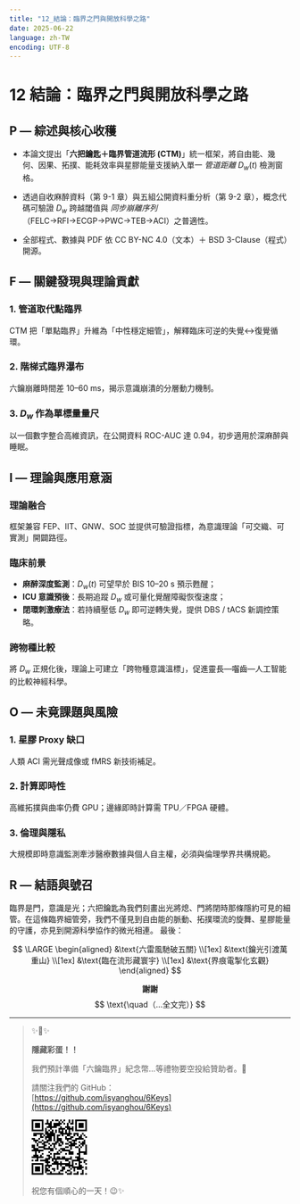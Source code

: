 ```yaml
---
title: "12_結論：臨界之門與開放科學之路"
date: 2025-06-22
language: zh-TW
encoding: UTF-8
---
```

# 12 結論：臨界之門與開放科學之路

## P — 綜述與核心收穫

- 本論文提出「**六把鑰匙＋臨界管道流形 (CTM)**」統一框架，將自由能、幾何、因果、拓撲、能耗效率與星膠能量支援納入單一 *管道距離* $D_w(t)$ 檢測窗格。

- 透過自收麻醉資料（第 9-1 章）與五組公開資料重分析（第 9-2 章），概念代碼可驗證 $D_w$ 跨越閾值與 *同步崩離序列*（FELC→RFI→ECGP→PWC→TEB→ACI）之普適性。

- 全部程式、數據與 PDF 依 CC BY-NC 4.0（文本）＋ BSD 3-Clause（程式）開源。

## F — 關鍵發現與理論貢獻

### 1. 管道取代點臨界

CTM 把「單點臨界」升維為「中性穩定細管」，解釋臨床可逆的失覺↔復覺循環。
### 2. 階梯式臨界瀑布

六鑰崩離時間差 10–60 ms，揭示意識崩潰的分層動力機制。
### 3. $D_w$ 作為單標量量尺

以一個數字整合高維資訊，在公開資料 ROC-AUC 達 0.94，初步適用於深麻醉與睡眠。
## I — 理論與應用意涵

### 理論融合

框架兼容 FEP、IIT、GNW、SOC 並提供可驗證指標，為意識理論「可交織、可實測」開闢路徑。
### 臨床前景

- **麻醉深度監測**：$D_w(t)$ 可望早於 BIS 10–20 s 預示甦醒；
- **ICU 意識預後**：長期追蹤 $D_w$ 或可量化覺醒障礙恢復速度；
- **閉環刺激療法**：若持續壓低 $D_w$ 即可逆轉失覺，提供 DBS / tACS 新調控策略。
### 跨物種比較

將 $D_w$ 正規化後，理論上可建立「跨物種意識溫標」，促進靈長—囓齒—人工智能的比較神經科學。
## O — 未竟課題與風險

### 1. 星膠 Proxy 缺口

人類 ACI 需光聲成像或 fMRS 新技術補足。

### 2. 計算即時性

高維拓撲與曲率仍費 GPU；邊緣即時計算需 TPU／FPGA 硬體。

### 3. 倫理與隱私

大規模即時意識監測牽涉醫療數據與個人自主權，必須與倫理學界共構規範。
## R — 結語與號召

臨界是門，意識是光；六把鑰匙為我們刻畫出光將熄、門將閉時那條隱約可見的細管。在這條臨界細管旁，我們不僅見到自由能的脈動、拓撲環流的旋舞、星膠能量的守護，亦見到開源科學協作的微光相連。
最後：

$$
\LARGE
\begin{aligned}
&\text{六雷風馳破五關} \\[1ex]
&\text{鑰光引渡萬重山} \\[1ex]
&\text{臨在流形藏寰宇} \\[1ex]
&\text{界痕電掣化玄觀}
\end{aligned}
$$

$$
\textbf{謝謝}
$$
$$
\text{\quad（...全文完）}
$$

---





> ✨🥚✨
> 
> **隱藏彩蛋！！**
> 
> 我們預計準備「六鑰臨界」紀念幣...等禮物要空投給贊助者。🤩  
> 
> 請關注我們的 GitHub：  
> [https://github.com/isyanghou/6Keys](https://github.com/isyanghou/6Keys)  
> 
> ![github.png](../../assets/images/github.png)
>
> 祝您有個順心的一天！😉✨


